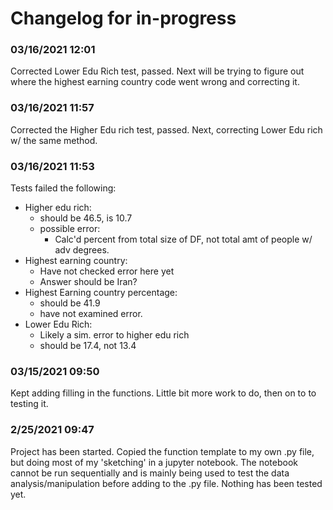 # Changelog for in-progress

### 03/16/2021 12:01
Corrected Lower Edu Rich test, passed. Next will be trying to figure out where the highest earning country code went wrong and correcting it.

### 03/16/2021 11:57
Corrected the Higher Edu rich test, passed. Next, correcting Lower Edu rich w/ the same method.

### 03/16/2021 11:53
Tests failed the following:

- Higher edu rich:
    - should be 46.5, is 10.7
    - possible error:
        - Calc'd percent from total size of DF, not total amt of people w/ adv degrees.
- Highest earning country:
    - Have not checked error here yet
    - Answer should be Iran?
- Highest Earning country percentage:
    - should be 41.9
    - have not examined error.
- Lower Edu Rich:
    - Likely a sim. error to higher edu rich
    - should be 17.4, not 13.4

### 03/15/2021 09:50
Kept adding filling in the functions. Little bit more work to do, then on to to testing it. 

### 2/25/2021 09:47
Project has been started. Copied the function template to my own .py file, but doing most of my 'sketching' in a jupyter notebook. The notebook cannot be run sequentially and is mainly being used to test the data analysis/manipulation before adding to the .py file. Nothing has been tested yet.
